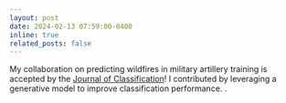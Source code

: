 ```yaml
---
layout: post
date: 2024-02-13 07:59:00-0400
inline: true
related_posts: false
---
```

My collaboration on predicting wildfires in military artillery training is accepted by the [Journal of Classification](https://doi.org/10.1007/s00357-024-09467-1)! I contributed by leveraging a generative model to improve classification performance.
.
